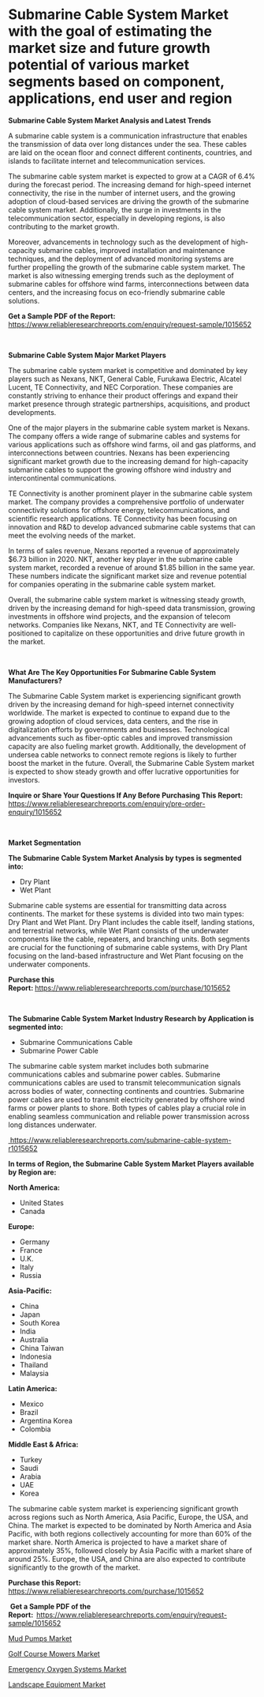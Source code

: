 <p><h1>Submarine Cable System Market with the goal of estimating the market size and future growth potential of various market segments based on component, applications, end user and region</h1></p><p><strong>Submarine Cable System Market Analysis and Latest Trends</strong></p>
<p><p>A submarine cable system is a communication infrastructure that enables the transmission of data over long distances under the sea. These cables are laid on the ocean floor and connect different continents, countries, and islands to facilitate internet and telecommunication services.</p><p>The submarine cable system market is expected to grow at a CAGR of 6.4% during the forecast period. The increasing demand for high-speed internet connectivity, the rise in the number of internet users, and the growing adoption of cloud-based services are driving the growth of the submarine cable system market. Additionally, the surge in investments in the telecommunication sector, especially in developing regions, is also contributing to the market growth.</p><p>Moreover, advancements in technology such as the development of high-capacity submarine cables, improved installation and maintenance techniques, and the deployment of advanced monitoring systems are further propelling the growth of the submarine cable system market. The market is also witnessing emerging trends such as the deployment of submarine cables for offshore wind farms, interconnections between data centers, and the increasing focus on eco-friendly submarine cable solutions.</p></p>
<p><strong>Get a Sample PDF of the Report:&nbsp;</strong> <a href="https://www.reliableresearchreports.com/enquiry/request-sample/1015652">https://www.reliableresearchreports.com/enquiry/request-sample/1015652</a></p>
<p>&nbsp;</p>
<p><strong>Submarine Cable System Major Market Players</strong></p>
<p><p>The submarine cable system market is competitive and dominated by key players such as Nexans, NKT, General Cable, Furukawa Electric, Alcatel Lucent, TE Connectivity, and NEC Corporation. These companies are constantly striving to enhance their product offerings and expand their market presence through strategic partnerships, acquisitions, and product developments.</p><p>One of the major players in the submarine cable system market is Nexans. The company offers a wide range of submarine cables and systems for various applications such as offshore wind farms, oil and gas platforms, and interconnections between countries. Nexans has been experiencing significant market growth due to the increasing demand for high-capacity submarine cables to support the growing offshore wind industry and intercontinental communications.</p><p>TE Connectivity is another prominent player in the submarine cable system market. The company provides a comprehensive portfolio of underwater connectivity solutions for offshore energy, telecommunications, and scientific research applications. TE Connectivity has been focusing on innovation and R&D to develop advanced submarine cable systems that can meet the evolving needs of the market.</p><p>In terms of sales revenue, Nexans reported a revenue of approximately $6.73 billion in 2020. NKT, another key player in the submarine cable system market, recorded a revenue of around $1.85 billion in the same year. These numbers indicate the significant market size and revenue potential for companies operating in the submarine cable system market.</p><p>Overall, the submarine cable system market is witnessing steady growth, driven by the increasing demand for high-speed data transmission, growing investments in offshore wind projects, and the expansion of telecom networks. Companies like Nexans, NKT, and TE Connectivity are well-positioned to capitalize on these opportunities and drive future growth in the market.</p></p>
<p>&nbsp;</p>
<p><strong>What Are The Key Opportunities For Submarine Cable System Manufacturers?</strong></p>
<p><p>The Submarine Cable System market is experiencing significant growth driven by the increasing demand for high-speed internet connectivity worldwide. The market is expected to continue to expand due to the growing adoption of cloud services, data centers, and the rise in digitalization efforts by governments and businesses. Technological advancements such as fiber-optic cables and improved transmission capacity are also fueling market growth. Additionally, the development of undersea cable networks to connect remote regions is likely to further boost the market in the future. Overall, the Submarine Cable System market is expected to show steady growth and offer lucrative opportunities for investors.</p></p>
<p><strong>Inquire or Share Your Questions If Any Before Purchasing This Report:</strong> <a href="https://www.reliableresearchreports.com/enquiry/pre-order-enquiry/1015652">https://www.reliableresearchreports.com/enquiry/pre-order-enquiry/1015652</a></p>
<p>&nbsp;</p>
<p><strong>Market Segmentation</strong></p>
<p><strong>The Submarine Cable System Market Analysis by types is segmented into:</strong></p>
<p><ul><li>Dry Plant</li><li>Wet Plant</li></ul></p>
<p><p>Submarine cable systems are essential for transmitting data across continents. The market for these systems is divided into two main types: Dry Plant and Wet Plant. Dry Plant includes the cable itself, landing stations, and terrestrial networks, while Wet Plant consists of the underwater components like the cable, repeaters, and branching units. Both segments are crucial for the functioning of submarine cable systems, with Dry Plant focusing on the land-based infrastructure and Wet Plant focusing on the underwater components.</p></p>
<p><strong>Purchase this Report:&nbsp;</strong><a href="https://www.reliableresearchreports.com/purchase/1015652">https://www.reliableresearchreports.com/purchase/1015652</a></p>
<p>&nbsp;</p>
<p><strong>The Submarine Cable System Market Industry Research by Application is segmented into:</strong></p>
<p><ul><li>Submarine Communications Cable</li><li>Submarine Power Cable</li></ul></p>
<p><p>The submarine cable system market includes both submarine communications cables and submarine power cables. Submarine communications cables are used to transmit telecommunication signals across bodies of water, connecting continents and countries. Submarine power cables are used to transmit electricity generated by offshore wind farms or power plants to shore. Both types of cables play a crucial role in enabling seamless communication and reliable power transmission across long distances underwater.</p></p>
<p><a href="https://www.reliableresearchreports.com/submarine-cable-system-r1015652">&nbsp;https://www.reliableresearchreports.com/submarine-cable-system-r1015652</a></p>
<p><strong>In terms of Region, the Submarine Cable System Market Players available by Region are:</strong></p>
<p>
    <p> <strong> North America: </strong>
        <ul>
            <li>United States</li>
            <li>Canada</li>
        </ul>
        </p> 
    <p> <strong> Europe: </strong>
        <ul>
            <li>Germany</li>
            <li>France</li>
            <li>U.K.</li>
            <li>Italy</li>
            <li>Russia</li>
        </ul>
        </p> 
    <p> <strong> Asia-Pacific: </strong>
        <ul>
            <li>China</li>
            <li>Japan</li>
            <li>South Korea</li>
            <li>India</li>
            <li>Australia</li>
            <li>China Taiwan</li>
            <li>Indonesia</li>
            <li>Thailand</li>
            <li>Malaysia</li>
        </ul>
        </p> 
    <p> <strong> Latin America: </strong>
        <ul>
            <li>Mexico</li>
            <li>Brazil</li>
            <li>Argentina Korea</li>
            <li>Colombia</li>
        </ul>
        </p> 
    <p> <strong> Middle East & Africa: </strong>
        <ul>
            <li>Turkey</li>
            <li>Saudi</li>
            <li>Arabia</li>
            <li>UAE</li>
            <li>Korea</li>
        </ul>
    </p>
    </p>
<p><p>The submarine cable system market is experiencing significant growth across regions such as North America, Asia Pacific, Europe, the USA, and China. The market is expected to be dominated by North America and Asia Pacific, with both regions collectively accounting for more than 60% of the market share. North America is projected to have a market share of approximately 35%, followed closely by Asia Pacific with a market share of around 25%. Europe, the USA, and China are also expected to contribute significantly to the growth of the market.</p></p>
<p><strong>Purchase this Report: </strong><a href="https://www.reliableresearchreports.com/purchase/1015652">https://www.reliableresearchreports.com/purchase/1015652</a></p>
<p>&nbsp;<strong>Get a Sample PDF of the Report:&nbsp;&nbsp;</strong><a href="https://www.reliableresearchreports.com/enquiry/request-sample/1015652">https://www.reliableresearchreports.com/enquiry/request-sample/1015652</a></p>
<p><strong></strong></p>
<p><p><a href="https://github.com/edaunhshhs/Market-Research-Report-List-1/blob/main/mud-pumps-market.md">Mud Pumps Market</a></p><p><a href="https://github.com/adriannay56456/Market-Research-Report-List-1/blob/main/golf-course-mowers-market.md">Golf Course Mowers Market</a></p><p><a href="https://github.com/cobainhalbaru1/Market-Research-Report-List-1/blob/main/emergency-oxygen-systems-market.md">Emergency Oxygen Systems Market</a></p><p><a href="https://github.com/carolinehamilton5656/Market-Research-Report-List-1/blob/main/landscape-equipment-market.md">Landscape Equipment Market</a></p></p>